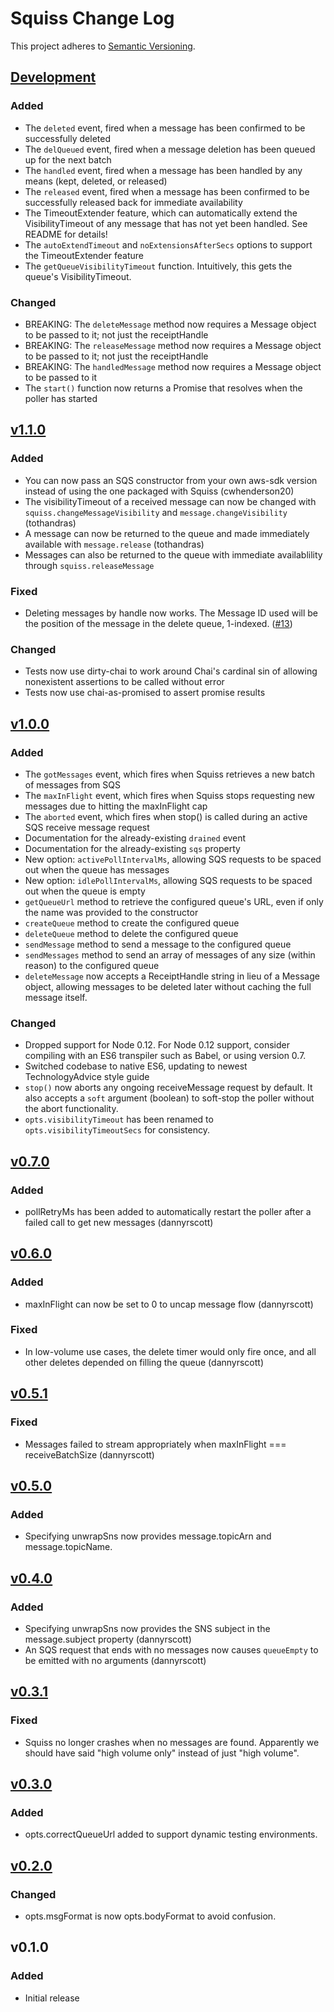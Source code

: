 # Squiss Change Log
This project adheres to [Semantic Versioning](http://semver.org/).

## [Development]
### Added
- The `deleted` event, fired when a message has been confirmed to be successfully deleted
- The `delQueued` event, fired when a message deletion has been queued up for the next batch
- The `handled` event, fired when a message has been handled by any means (kept, deleted, or released)
- The `released` event, fired when a message has been confirmed to be successfully released back for immediate availability
- The TimeoutExtender feature, which can automatically extend the VisibilityTimeout of any message that has not yet been handled. See README for details!
- The `autoExtendTimeout` and `noExtensionsAfterSecs` options to support the TimeoutExtender feature
- The `getQueueVisibilityTimeout` function. Intuitively, this gets the queue's VisibilityTimeout. 

### Changed
- BREAKING: The `deleteMessage` method now requires a Message object to be passed to it; not just the receiptHandle
- BREAKING: The `releaseMessage` method now requires a Message object to be passed to it; not just the receiptHandle
- BREAKING: The `handledMessage` method now requires a Message object to be passed to it
- The `start()` function now returns a Promise that resolves when the poller has started

## [v1.1.0]
### Added
- You can now pass an SQS constructor from your own aws-sdk version instead of using the one packaged with Squiss (cwhenderson20)
- The visibilityTimeout of a received message can now be changed with `squiss.changeMessageVisibility` and `message.changeVisibility` (tothandras)
- A message can now be returned to the queue and made immediately available with `message.release` (tothandras)
- Messages can also be returned to the queue with immediate availablility through `squiss.releaseMessage`

### Fixed
- Deleting messages by handle now works. The Message ID used will be the position of the message in the delete queue, 1-indexed. ([#13](https://github.com/TechnologyAdvice/Squiss/issues/13))

### Changed
- Tests now use dirty-chai to work around Chai's cardinal sin of allowing nonexistent assertions to be called without error
- Tests now use chai-as-promised to assert promise results

## [v1.0.0]
### Added
- The `gotMessages` event, which fires when Squiss retrieves a new batch of messages from SQS
- The `maxInFlight` event, which fires when Squiss stops requesting new messages due to hitting the maxInFlight cap
- The `aborted` event, which fires when stop() is called during an active SQS receive message request
- Documentation for the already-existing `drained` event
- Documentation for the already-existing `sqs` property
- New option: `activePollIntervalMs`, allowing SQS requests to be spaced out when the queue has messages
- New option: `idlePollIntervalMs`, allowing SQS requests to be spaced out when the queue is empty
- `getQueueUrl` method to retrieve the configured queue's URL, even if only the name was provided to the constructor
- `createQueue` method to create the configured queue
- `deleteQueue` method to delete the configured queue
- `sendMessage` method to send a message to the configured queue
- `sendMessages` method to send an array of messages of any size (within reason) to the configured queue
- `deleteMessage` now accepts a ReceiptHandle string in lieu of a Message object, allowing messages to be deleted later without caching the full message itself.

### Changed
- Dropped support for Node 0.12. For Node 0.12 support, consider compiling with an ES6 transpiler such as Babel, or using version 0.7.
- Switched codebase to native ES6, updating to newest TechnologyAdvice style guide
- `stop()` now aborts any ongoing receiveMessage request by default. It also accepts a `soft` argument (boolean) to soft-stop the poller without the abort functionality.
- `opts.visibilityTimeout` has been renamed to `opts.visibilityTimeoutSecs` for consistency.

## [v0.7.0]
### Added
- pollRetryMs has been added to automatically restart the poller after a failed call to get new messages (dannyrscott)

## [v0.6.0]
### Added
- maxInFlight can now be set to 0 to uncap message flow (dannyrscott)

### Fixed
- In low-volume use cases, the delete timer would only fire once, and all other deletes depended on filling the queue (dannyrscott)

## [v0.5.1]
### Fixed
- Messages failed to stream appropriately when maxInFlight === receiveBatchSize (dannyrscott)

## [v0.5.0]
### Added
- Specifying unwrapSns now provides message.topicArn and message.topicName.

## [v0.4.0]
### Added
- Specifying unwrapSns now provides the SNS subject in the message.subject property (dannyrscott)
- An SQS request that ends with no messages now causes `queueEmpty` to be emitted with no arguments (dannyrscott)

## [v0.3.1]
### Fixed
- Squiss no longer crashes when no messages are found. Apparently we should have said "high volume only" instead of just "high volume".

## [v0.3.0]
### Added
- opts.correctQueueUrl added to support dynamic testing environments.

## [v0.2.0]
### Changed
- opts.msgFormat is now opts.bodyFormat to avoid confusion.

## v0.1.0
### Added
- Initial release

[Development]: https://github.com/TechnologyAdvice/Squiss/compare/v1.1.0...HEAD
[v1.1.0]: https://github.com/TechnologyAdvice/Squiss/compare/v1.0.0...v1.1.0
[v1.0.0]: https://github.com/TechnologyAdvice/Squiss/compare/v0.7.0...v1.0.0
[v0.7.0]: https://github.com/TechnologyAdvice/Squiss/compare/0.6.0...v0.7.0
[v0.6.0]: https://github.com/TechnologyAdvice/Squiss/compare/0.5.1...0.6.0
[v0.5.1]: https://github.com/TechnologyAdvice/Squiss/compare/0.5.0...0.5.1
[v0.5.0]: https://github.com/TechnologyAdvice/Squiss/compare/0.4.0...0.5.0
[v0.4.0]: https://github.com/TechnologyAdvice/Squiss/compare/0.3.1...0.4.0
[v0.3.1]: https://github.com/TechnologyAdvice/Squiss/compare/0.3.0...0.3.1
[v0.3.0]: https://github.com/TechnologyAdvice/Squiss/compare/0.2.0...0.3.0
[v0.2.0]: https://github.com/TechnologyAdvice/Squiss/compare/0.1.0...0.2.0
